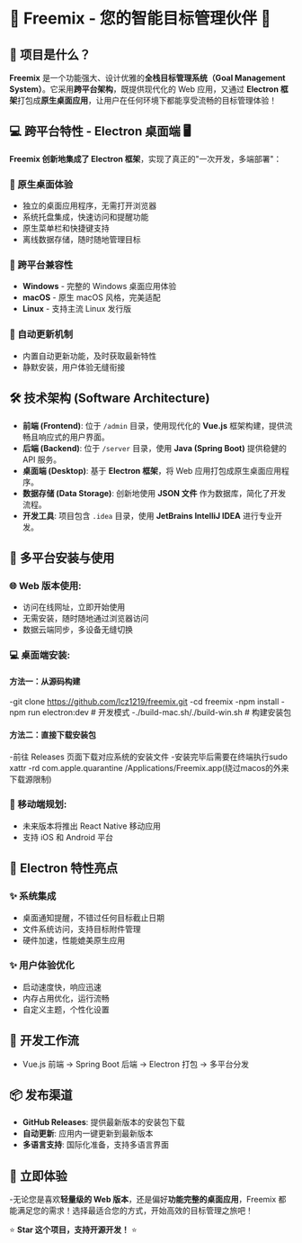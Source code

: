 # 🌟 Freemix - 您的智能目标管理伙伴 🌟

## 🎯 项目是什么？

**Freemix** 是一个功能强大、设计优雅的**全栈目标管理系统（Goal Management System）**。它采用**跨平台架构**，既提供现代化的 Web 应用，又通过 **Electron 框架**打包成**原生桌面应用**，让用户在任何环境下都能享受流畅的目标管理体验！

## 💻 跨平台特性 - Electron 桌面端 🖥️

**Freemix 创新地集成了 Electron 框架**，实现了真正的"一次开发，多端部署"：

### 🔹 原生桌面体验
- 独立的桌面应用程序，无需打开浏览器
- 系统托盘集成，快速访问和提醒功能
- 原生菜单栏和快捷键支持
- 离线数据存储，随时随地管理目标

### 🔹 跨平台兼容性
- **Windows** - 完整的 Windows 桌面应用体验
- **macOS** - 原生 macOS 风格，完美适配
- **Linux** - 支持主流 Linux 发行版

### 🔹 自动更新机制
- 内置自动更新功能，及时获取最新特性
- 静默安装，用户体验无缝衔接

## 🛠 技术架构 (Software Architecture)

- **前端 (Frontend)**: 位于 `/admin` 目录，使用现代化的 **Vue.js** 框架构建，提供流畅且响应式的用户界面。
- **后端 (Backend)**: 位于 `/server` 目录，使用 **Java (Spring Boot)** 提供稳健的 API 服务。
- **桌面端 (Desktop)**: 基于 **Electron 框架**，将 Web 应用打包成原生桌面应用程序。
- **数据存储 (Data Storage)**: 创新地使用 **JSON 文件** 作为数据库，简化了开发流程。
- **开发工具**: 项目包含 `.idea` 目录，使用 **JetBrains IntelliJ IDEA** 进行专业开发。

## 🚀 多平台安装与使用

### 🌐 Web 版本使用:
- 访问在线网址，立即开始使用
- 无需安装，随时随地通过浏览器访问
- 数据云端同步，多设备无缝切换

### 💻 桌面端安装:

#### 方法一：从源码构建
-git clone https://github.com/lcz1219/freemix.git
-cd freemix
-npm install
-npm run electron:dev # 开发模式
-./build-mac.sh/./build-win.sh # 构建安装包
#### 方法二：直接下载安装包
-前往 Releases 页面下载对应系统的安装文件
-安装完毕后需要在终端执行sudo xattr -rd com.apple.quarantine /Applications/Freemix.app(绕过macos的外来下载源限制)



### 📱 移动端规划:
- 未来版本将推出 React Native 移动应用
- 支持 iOS 和 Android 平台

## 🎨 Electron 特性亮点

### ✨ 系统集成
- 桌面通知提醒，不错过任何目标截止日期
- 文件系统访问，支持目标附件管理
- 硬件加速，性能媲美原生应用

### ✨ 用户体验优化
- 启动速度快，响应迅速
- 内存占用优化，运行流畅
- 自定义主题，个性化设置

## 🔄 开发工作流
- Vue.js 前端 → Spring Boot 后端 → Electron 打包 → 多平台分发

## 📦 发布渠道

- **GitHub Releases**: 提供最新版本的安装包下载
- **自动更新**: 应用内一键更新到最新版本
- **多语言支持**: 国际化准备，支持多语言界面

## 🚀 立即体验

-无论您是喜欢**轻量级的 Web 版本**，还是偏好**功能完整的桌面应用**，Freemix 都能满足您的需求！选择最适合您的方式，开始高效的目标管理之旅吧！

⭐ **Star 这个项目，支持开源开发！** ⭐
